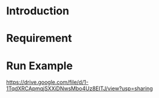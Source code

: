 # Introduction

# Requirement

# Run Example

https://drive.google.com/file/d/1-1TqdXRCApmqjSXXiDNwsMbo4Uz8EITJ/view?usp=sharing




